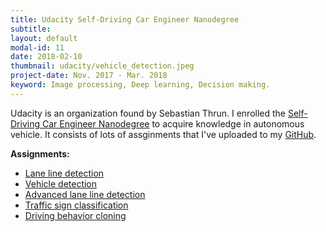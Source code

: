 ```yaml
---
title: Udacity Self-Driving Car Engineer Nanodegree
subtitle: 
layout: default
modal-id: 11
date: 2018-02-10
thumbnail: udacity/vehicle_detection.jpeg
project-date: Nov. 2017 - Mar. 2018
keyword: Image processing, Deep learning, Decision making.
---
```

<!-- https://www.youtube.com/playlist?list=PL9QKeEcRIsAsjK3snWaBGHmdr8wHJIGIW&disable_polymer=true -->

Udacity is an organization found by Sebastian Thrun. I enrolled the <a href="https://www.udacity.com/course/self-driving-car-engineer-nanodegree--nd013" target="_blank">Self-Driving Car Engineer Nanodegree</a> to acquire knowledge in autonomous vehicle. It consists of lots of assginments that I've uploaded to my <a href="https://github.com/escrowdis" target="_blank">GitHub</a>.

**Assignments:**
- <a href="https://github.com/escrowdis/CarND-LaneLines-P1" target="_blank">Lane line detection</a>
- <a href="https://github.com/escrowdis/CarND-Vehicle-Detection" target="_blank">Vehicle detection</a>
- <a href="https://github.com/escrowdis/CarND-Advanced-Lane-Lines" target="_blank">Advanced lane line detection</a>
- <a href="https://github.com/escrowdis/CarND-Traffic-Sign-Classifier-Project" target="_blank">Traffic sign classification</a>
- <a href="https://github.com/escrowdis/CarND-Behavioral-Cloning-P3" target="_blank">Driving behavior cloning</a>
